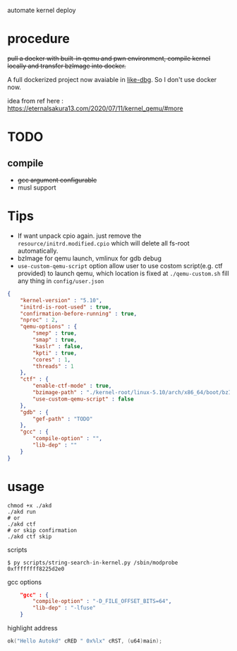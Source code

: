 automate kernel deploy

# procedure

~~pull a docker with built-in qemu and pwn environment, compile kernel locally and transfer bzImage into docker.~~

A full dockerized project now avaiable in [like-dbg](https://github.com/0xricksanchez/like-dbg). So I don't use docker now.

idea from ref here : https://eternalsakura13.com/2020/07/11/kernel_qemu/#more


# TODO
## compile
- ~~gcc argument configurable~~
- musl support

# Tips
- If want unpack cpio again. just remove the `resource/initrd.modified.cpio` which will delete all fs-root automatically.
- bzImage for qemu launch, vmlinux for gdb debug
- `use-custom-qemu-script` option allow user to use costom script(e.g. ctf provided) to launch qemu, which location is fixed at `./qemu-custom.sh`
fill any thing in `config/user.json`
```json
{
    "kernel-version" : "5.10",
    "initrd-is-root-used" : true,
    "confirmation-before-running" : true,
    "nproc" : 2,
    "qemu-options" : {
        "smep" : true,
        "smap" : true,
        "kaslr" : false,
        "kpti" : true,
        "cores" : 1,
        "threads" : 1
    },
    "ctf" : {
        "enable-ctf-mode" : true,
        "bzimage-path" : "./kernel-root/linux-5.10/arch/x86_64/boot/bzImage",
        "use-custom-qemu-script" : false
    },
    "gdb" : {
        "gef-path" : "TODO"
    },
    "gcc" : {
        "compile-option" : "",
        "lib-dep" : ""
    }
}
```


# usage
```shell
chmod +x ./akd
./akd run
# or
./akd ctf
# or skip confirmation
./akd ctf skip
```

scripts
```shell
$ py scripts/string-search-in-kernel.py /sbin/modprobe
0xffffffff8225d2e0
```

gcc options
```json
    "gcc" : {
        "compile-option" : "-D_FILE_OFFSET_BITS=64",
        "lib-dep" : "-lfuse"
    }
```

highlight address 
```c
ok("Hello Autokd" cRED " 0x%lx" cRST, (u64)main);
```